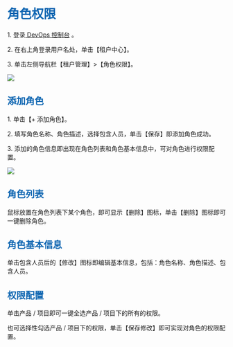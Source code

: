 <h1><font color=#0d65b1>角色权限</font></h1>
<p>1. 登录<a href="https://console.cloudos.yihecloud.com/ui/devops/"> DevOps 控制台</a> 。</p>
<p>2. 在右上角登录用户名处，单击【租户中心】。</p>
<p>3. 单击左侧导航栏【租户管理】>【角色权限】。</p>
<img src="http://upload.ouliu.net/i/20171123113447uic7i.png"  class="mark-l"/>

<h2><font color=#0d65b1>添加角色</font></h2>
<p>1. 单击【+ 添加角色】。</p>
<p>2. 填写角色名称、角色描述，选择包含人员，单击【保存】即添加角色成功。</p>
<p>3. 添加的角色信息即出现在角色列表和角色基本信息中，可对角色进行权限配置。</p>
<img src="http://upload.ouliu.net/i/20171124105133vm0yy.png"  class="mark-l"/>

<h2><font color=#0d65b1>角色列表</font></h2>
<p>鼠标放置在角色列表下某个角色，即可显示【删除】图标，单击【删除】图标即可一键删除角色。</p>

<h2><font color=#0d65b1>角色基本信息</font></h2>
<p>单击包含人员后的【修改】图标即编辑基本信息，包括：角色名称、角色描述、包含人员。</p>

<h2><font color=#0d65b1>权限配置</font></h2>
<p>单击产品 / 项目即可一键全选产品 / 项目下的所有的权限。</p>
<p>也可选择性勾选产品 / 项目下的权限，单击【保存修改】即可实现对角色的权限配置。</p>